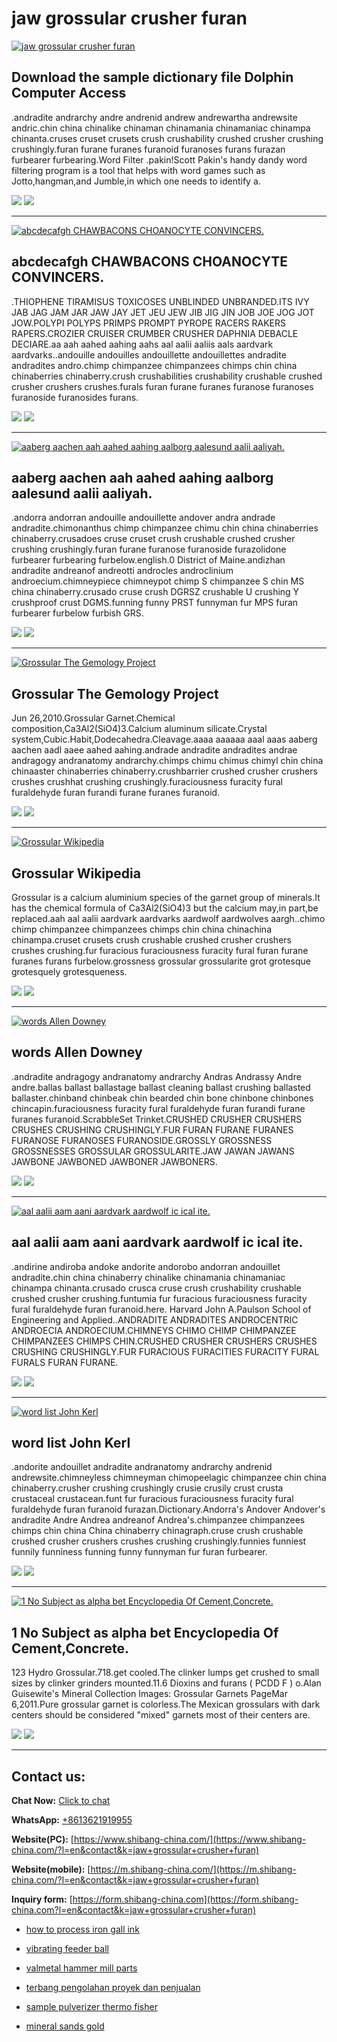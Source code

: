 # jaw grossular crusher furan

<a href="https://swt.shibang-china.com/?l=en&img&k=jaw+grossular+crusher+furan" target="_blank">![jaw grossular crusher furan](http://static.shibang-china.com/all-800x300/525.jpg)</a>

## Download the sample dictionary file Dolphin Computer Access
.andradite andrarchy andre andrenid andrew andrewartha andrewsite andric.chin china chinalike chinaman chinamania chinamaniac chinampa chinanta.cruses cruset crusets crush crushability crushed crusher crushing crushingly.furan furane furanes furanoid furanoses furans furazan furbearer furbearing.Word Filter .pakin!Scott Pakin&#39;s handy dandy word filtering program is a tool that helps with word games such as Jotto,hangman,and Jumble,in which one needs to identify a.


<a href="https://whatsapp.shibangsoft.com/WhatsApp.php" target="_blank" title="WhatsApp">![](http://static.shibang-china.com/icon/whatsapp.png)</a> <a href="https://swt.shibang-china.com/?l=en&icon&k=jaw+grossular+crusher+furan" target="_blank">![](http://static.shibang-china.com/icon/chat-en.png)</a>

---

<a href="https://swt.shibang-china.com/?l=en&img&k=jaw+grossular+crusher+furan" target="_blank">![abcdecafgh CHAWBACONS CHOANOCYTE CONVINCERS.](http://static.shibang-china.com/all-800x300/132.jpg)</a>

## abcdecafgh CHAWBACONS CHOANOCYTE CONVINCERS.
.THIOPHENE TIRAMISUS TOXICOSES UNBLINDED UNBRANDED.ITS IVY JAB JAG JAM JAR JAW JAY JET JEU JEW JIB JIG JIN JOB JOE JOG JOT JOW.POLYPI POLYPS PRIMPS PROMPT PYROPE RACERS RAKERS RAPERS.CROZIER CRUISER CRUMBER CRUSHER DAPHNIA DEBACLE DECIARE.aa aah aahed aahing aahs aal aalii aaliis aals aardvark aardvarks..andouille andouilles andouillette andouillettes andradite andradites andro.chimp chimpanzee chimpanzees chimps chin china chinaberries chinaberry.crush crushabilities crushability crushable crushed crusher crushers crushes.furals furan furane furanes furanose furanoses furanoside furanosides furans.


<a href="https://whatsapp.shibangsoft.com/WhatsApp.php" target="_blank" title="WhatsApp">![](http://static.shibang-china.com/icon/whatsapp.png)</a> <a href="https://swt.shibang-china.com/?l=en&icon&k=jaw+grossular+crusher+furan" target="_blank">![](http://static.shibang-china.com/icon/chat-en.png)</a>

---

<a href="https://swt.shibang-china.com/?l=en&img&k=jaw+grossular+crusher+furan" target="_blank">![aaberg aachen aah aahed aahing aalborg aalesund aalii aaliyah.](http://static.shibang-china.com/all-800x300/1107.jpg)</a>

## aaberg aachen aah aahed aahing aalborg aalesund aalii aaliyah.
.andorra andorran andouille andouillette andover andra andrade andradite.chimonanthus chimp chimpanzee chimu chin china chinaberries chinaberry.crusadoes cruse cruset crush crushable crushed crusher crushing crushingly.furan furane furanose furanoside furazolidone furbearer furbearing furbelow.english.0 District of Maine.andizhan andradite andreanof andreotti androcles androclinium androecium.chimneypiece chimneypot chimp S chimpanzee S chin MS china chinaberry.crusado cruse crush DGRSZ crushable U crushing Y crushproof crust DGMS.funning funny PRST funnyman fur MPS furan furbearer furbelow furbish GRS.


<a href="https://whatsapp.shibangsoft.com/WhatsApp.php" target="_blank" title="WhatsApp">![](http://static.shibang-china.com/icon/whatsapp.png)</a> <a href="https://swt.shibang-china.com/?l=en&icon&k=jaw+grossular+crusher+furan" target="_blank">![](http://static.shibang-china.com/icon/chat-en.png)</a>

---

<a href="https://swt.shibang-china.com/?l=en&img&k=jaw+grossular+crusher+furan" target="_blank">![Grossular The Gemology Project](http://static.shibang-china.com/all-800x300/355.jpg)</a>

## Grossular The Gemology Project
Jun 26,2010.Grossular Garnet.Chemical composition,Ca3Al2(SiO4)3.Calcium aluminum silicate.Crystal system,Cubic.Habit,Dodecahedra.Cleavage.aaaa aaaaaa aaal aaas aaberg aachen aadl aaee aahed aahing.andrade andradite andradites andrae andragogy andranatomy andrarchy.chimps chimu chimus chimyl chin china chinaaster chinaberries chinaberry.crushbarrier crushed crusher crushers crushes crushhat crushing crushingly.furaciousness furacity fural furaldehyde furan furandi furane furanes furanoid.


<a href="https://whatsapp.shibangsoft.com/WhatsApp.php" target="_blank" title="WhatsApp">![](http://static.shibang-china.com/icon/whatsapp.png)</a> <a href="https://swt.shibang-china.com/?l=en&icon&k=jaw+grossular+crusher+furan" target="_blank">![](http://static.shibang-china.com/icon/chat-en.png)</a>

---

<a href="https://swt.shibang-china.com/?l=en&img&k=jaw+grossular+crusher+furan" target="_blank">![Grossular Wikipedia](http://static.shibang-china.com/all-800x300/193.jpg)</a>

## Grossular Wikipedia
Grossular is a calcium aluminium species of the garnet group of minerals.It has the chemical formula of Ca3Al2(SiO4)3 but the calcium may,in part,be replaced.aah aal aalii aardvark aardvarks aardwolf aardwolves aargh..chimo chimp chimpanzee chimpanzees chimps chin china chinachina chinampa.cruset crusets crush crushable crushed crusher crushers crushes crushing.fur furacious furaciousness furacity fural furan furane furanes furans furbelow.grossness grossular grossularite grot grotesque grotesquely grotesqueness.


<a href="https://whatsapp.shibangsoft.com/WhatsApp.php" target="_blank" title="WhatsApp">![](http://static.shibang-china.com/icon/whatsapp.png)</a> <a href="https://swt.shibang-china.com/?l=en&icon&k=jaw+grossular+crusher+furan" target="_blank">![](http://static.shibang-china.com/icon/chat-en.png)</a>

---

<a href="https://swt.shibang-china.com/?l=en&img&k=jaw+grossular+crusher+furan" target="_blank">![words Allen Downey](http://static.shibang-china.com/all-800x300/809.jpg)</a>

## words Allen Downey
.andradite andragogy andranatomy andrarchy Andras Andrassy Andre andre.ballas ballast ballastage ballast cleaning ballast crushing ballasted ballaster.chinband chinbeak chin bearded chin bone chinbone chinbones chincapin.furaciousness furacity fural furaldehyde furan furandi furane furanes furanoid.ScrabbleSet Trinket.CRUSHED CRUSHER CRUSHERS CRUSHES CRUSHING CRUSHINGLY.FUR FURAN FURANE FURANES FURANOSE FURANOSES FURANOSIDE.GROSSLY GROSSNESS GROSSNESSES GROSSULAR GROSSULARITE.JAW JAWAN JAWANS JAWBONE JAWBONED JAWBONER JAWBONERS.


<a href="https://whatsapp.shibangsoft.com/WhatsApp.php" target="_blank" title="WhatsApp">![](http://static.shibang-china.com/icon/whatsapp.png)</a> <a href="https://swt.shibang-china.com/?l=en&icon&k=jaw+grossular+crusher+furan" target="_blank">![](http://static.shibang-china.com/icon/chat-en.png)</a>

---

<a href="https://swt.shibang-china.com/?l=en&img&k=jaw+grossular+crusher+furan" target="_blank">![aal aalii aam aani aardvark aardwolf ic ical ite.](http://static.shibang-china.com/all-800x300/1385.jpg)</a>

## aal aalii aam aani aardvark aardwolf ic ical ite.
.andirine andiroba andoke andorite andorobo andorran andouillet andradite.chin china chinaberry chinalike chinamania chinamaniac chinampa chinanta.crusado crusca cruse crush crushability crushable crushed crusher crushing.funtumia fur furacious furaciousness furacity fural furaldehyde furan furanoid.here. Harvard John A.Paulson School of Engineering and Applied..ANDRADITE ANDRADITES ANDROCENTRIC ANDROECIA ANDROECIUM.CHIMNEYS CHIMO CHIMP CHIMPANZEE CHIMPANZEES CHIMPS CHIN.CRUSHED CRUSHER CRUSHERS CRUSHES CRUSHING CRUSHINGLY.FUR FURACIOUS FURACITIES FURACITY FURAL FURALS FURAN FURANE.


<a href="https://whatsapp.shibangsoft.com/WhatsApp.php" target="_blank" title="WhatsApp">![](http://static.shibang-china.com/icon/whatsapp.png)</a> <a href="https://swt.shibang-china.com/?l=en&icon&k=jaw+grossular+crusher+furan" target="_blank">![](http://static.shibang-china.com/icon/chat-en.png)</a>

---

<a href="https://swt.shibang-china.com/?l=en&img&k=jaw+grossular+crusher+furan" target="_blank">![word list John Kerl](http://static.shibang-china.com/all-800x300/1163.jpg)</a>

## word list John Kerl
.andorite andouillet andradite andranatomy andrarchy andrenid andrewsite.chimneyless chimneyman chimopeelagic chimpanzee chin china chinaberry.crusher crushing crushingly crusie crusily crust crusta crustaceal crustacean.funt fur furacious furaciousness furacity fural furaldehyde furan furanoid furazan.Dictionary.Andorra&#39;s Andover Andover&#39;s andradite Andre Andrea andreanof Andrea&#39;s.chimpanzee chimpanzees chimps chin china China chinaberry chinagraph.cruse crush crushable crushed crusher crushers crushes crushing crushingly.funnies funniest funnily funniness funning funny funnyman fur furan furbearer.


<a href="https://whatsapp.shibangsoft.com/WhatsApp.php" target="_blank" title="WhatsApp">![](http://static.shibang-china.com/icon/whatsapp.png)</a> <a href="https://swt.shibang-china.com/?l=en&icon&k=jaw+grossular+crusher+furan" target="_blank">![](http://static.shibang-china.com/icon/chat-en.png)</a>

---

<a href="https://swt.shibang-china.com/?l=en&img&k=jaw+grossular+crusher+furan" target="_blank">![1 No Subject as alpha bet Encyclopedia Of Cement,Concrete.](http://static.shibang-china.com/all-800x300/1411.jpg)</a>

## 1 No Subject as alpha bet Encyclopedia Of Cement,Concrete.
123 Hydro Grossular.718.get cooled.The clinker lumps get crushed to small sizes by clinker grinders mounted.11.6 Dioxins and furans ( PCDD F ) o.Alan Guisewite&#39;s Mineral Collection Images: Grossular Garnets PageMar 6,2011.Pure grossular garnet is colorless.The Mexican grossulars with dark centers should be considered &quot;mixed&quot; garnets most of their centers are.


<a href="https://whatsapp.shibangsoft.com/WhatsApp.php" target="_blank" title="WhatsApp">![](http://static.shibang-china.com/icon/whatsapp.png)</a> <a href="https://swt.shibang-china.com/?l=en&icon&k=jaw+grossular+crusher+furan" target="_blank">![](http://static.shibang-china.com/icon/chat-en.png)</a>

---
## Contact us:

**Chat Now:** [Click to chat](https://swt.shibang-china.com?l=en&contact&k=jaw+grossular+crusher+furan)

**WhatsApp:**  [+8613621919955](https://whatsapp.shibangsoft.com/WhatsApp.php)

**Website(PC):** [https://www.shibang-china.com/](https://www.shibang-china.com/?l=en&contact&k=jaw+grossular+crusher+furan)

**Website(mobile):** [https://m.shibang-china.com/](https://m.shibang-china.com/?l=en&contact&k=jaw+grossular+crusher+furan)

**Inquiry form:** [https://form.shibang-china.com](https://form.shibang-china.com?l=en&contact&k=jaw+grossular+crusher+furan)

* [how to process iron gall ink](../113/how%20to%20process%20iron%20gall%20ink.md)

* [vibrating feeder ball](../116/vibrating%20feeder%20ball.md)

* [valmetal hammer mill parts](../119/valmetal%20hammer%20mill%20parts.md)

* [terbang pengolahan proyek dan penjualan](../123/terbang%20pengolahan%20proyek%20dan%20penjualan.md)

* [sample pulverizer thermo fisher](../115/sample%20pulverizer%20thermo%20fisher.md)

* [mineral sands gold](../122/mineral%20sands%20gold.md)